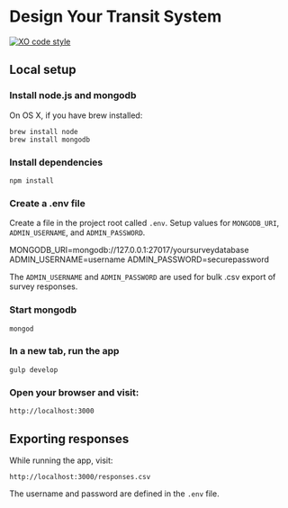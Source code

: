 # Design Your Transit System

[![XO code style](https://img.shields.io/badge/code_style-XO-5ed9c7.svg)](https://github.com/sindresorhus/xo)


## Local setup

### Install node.js and mongodb

On OS X, if you have brew installed:

    brew install node
    brew install mongodb

### Install dependencies

    npm install

### Create a .env file

Create a file in the project root called `.env`. Setup values for `MONGODB_URI`, `ADMIN_USERNAME`, and `ADMIN_PASSWORD`.

MONGODB_URI=mongodb://127.0.0.1:27017/yoursurveydatabase
ADMIN_USERNAME=username
ADMIN_PASSWORD=securepassword

The `ADMIN_USERNAME` and `ADMIN_PASSWORD` are used for bulk .csv export of survey responses.

### Start mongodb

    mongod

### In a new tab, run the app

    gulp develop

### Open your browser and visit:

    http://localhost:3000

## Exporting responses

While running the app, visit:

    http://localhost:3000/responses.csv

The username and password are defined in the `.env` file.
